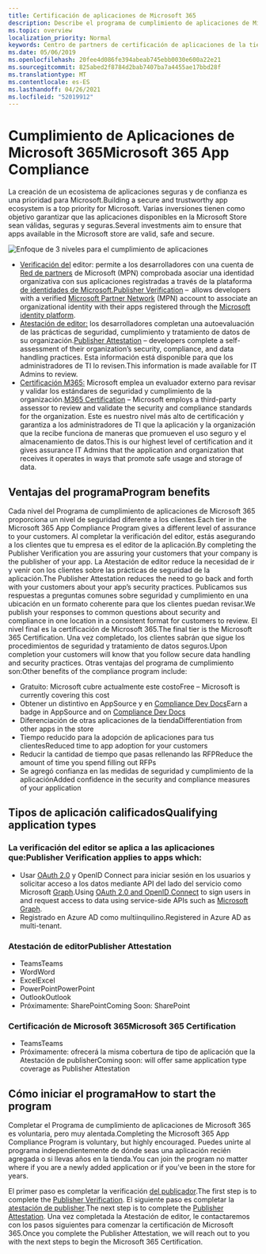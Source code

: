 ```yaml
---
title: Certificación de aplicaciones de Microsoft 365
description: Describe el programa de cumplimiento de aplicaciones de Microsoft 365 desde aplicaciones de la tienda
ms.topic: overview
localization_priority: Normal
keywords: Centro de partners de certificación de aplicaciones de la tienda de aplicaciones de cumplimiento de teams
ms.date: 05/06/2019
ms.openlocfilehash: 20fee4d086fe394abeab745ebb0030e600a22e21
ms.sourcegitcommit: 825abed2f8784d2bab7407ba7a4455ae17bbd28f
ms.translationtype: MT
ms.contentlocale: es-ES
ms.lasthandoff: 04/26/2021
ms.locfileid: "52019912"
---
```

# <a name="microsoft-365-app-compliance"></a><span data-ttu-id="01af3-104">Cumplimiento de Aplicaciones de Microsoft 365</span><span class="sxs-lookup"><span data-stu-id="01af3-104">Microsoft 365 App Compliance</span></span> 

<span data-ttu-id="01af3-105">La creación de un ecosistema de aplicaciones seguras y de confianza es una prioridad para Microsoft.</span><span class="sxs-lookup"><span data-stu-id="01af3-105">Building a secure and trustworthy app ecosystem is a top priority for Microsoft.</span></span> <span data-ttu-id="01af3-106">Varias inversiones tienen como objetivo garantizar que las aplicaciones disponibles en la Microsoft Store sean válidas, seguras y seguras.</span><span class="sxs-lookup"><span data-stu-id="01af3-106">Several investments aim to ensure that apps available in the Microsoft store are valid, safe and secure.</span></span> 

  ![Enfoque de 3 niveles para el cumplimiento de aplicaciones](../../../../assets/images/Three_Tiers.png) 

-   <span data-ttu-id="01af3-108">[Verificación del](https://docs.microsoft.com/azure/active-directory/develop/publisher-verification-overview) editor: permite a los desarrolladores con una cuenta de [Red de partners](https://partner.microsoft.com/membership) de Microsoft (MPN) comprobada asociar una identidad organizativa con sus aplicaciones registradas a través de la plataforma [de identidades de Microsoft.](https://docs.microsoft.com/azure/active-directory/develop/)</span><span class="sxs-lookup"><span data-stu-id="01af3-108">[Publisher Verification](https://docs.microsoft.com/azure/active-directory/develop/publisher-verification-overview)  –  allows developers with a verified [Microsoft Partner Network](https://partner.microsoft.com/membership) (MPN) account to associate an organizational identity with their apps registered through the [Microsoft identity platform](https://docs.microsoft.com/azure/active-directory/develop/).</span></span>
-   <span data-ttu-id="01af3-109">[Atestación de editor:](https://docs.microsoft.com/microsoft-365-app-certification/docs/enterprise-app-attestation-guide) los desarrolladores completan una autoevaluación de las prácticas de seguridad, cumplimiento y tratamiento de datos de su organización.</span><span class="sxs-lookup"><span data-stu-id="01af3-109">[Publisher Attestation](https://docs.microsoft.com/microsoft-365-app-certification/docs/enterprise-app-attestation-guide) – developers complete a self-assessment of their organization’s security, compliance, and data handling practices.</span></span> <span data-ttu-id="01af3-110">Esta información está disponible para que los administradores de TI lo revisen.</span><span class="sxs-lookup"><span data-stu-id="01af3-110">This information is made available for IT Admins to review.</span></span> 
-   <span data-ttu-id="01af3-111">[Certificación M365:](https://docs.microsoft.com/microsoft-365-app-certification/docs/enterprise-app-certification-guide) Microsoft emplea un evaluador externo para revisar y validar los estándares de seguridad y cumplimiento de la organización.</span><span class="sxs-lookup"><span data-stu-id="01af3-111">[M365 Certification](https://docs.microsoft.com/microsoft-365-app-certification/docs/enterprise-app-certification-guide) – Microsoft employs a third-party assessor to review and validate the security and compliance standards for the organization.</span></span> <span data-ttu-id="01af3-112">Este es nuestro nivel más alto de certificación y garantiza a los administradores de TI que la aplicación y la organización que la recibe funciona de maneras que promueven el uso seguro y el almacenamiento de datos.</span><span class="sxs-lookup"><span data-stu-id="01af3-112">This is our highest level of certification and it gives assurance IT Admins that the application and organization that receives it operates in ways that promote safe usage and storage of data.</span></span>


## <a name="program-benefits"></a><span data-ttu-id="01af3-113">Ventajas del programa</span><span class="sxs-lookup"><span data-stu-id="01af3-113">Program benefits</span></span>

<span data-ttu-id="01af3-114">Cada nivel del Programa de cumplimiento de aplicaciones de Microsoft 365 proporciona un nivel de seguridad diferente a los clientes.</span><span class="sxs-lookup"><span data-stu-id="01af3-114">Each tier in the Microsoft 365 App Compliance Program gives a different level of assurance to your customers.</span></span> <span data-ttu-id="01af3-115">Al completar la verificación del editor, estás asegurando a los clientes que tu empresa es el editor de la aplicación.</span><span class="sxs-lookup"><span data-stu-id="01af3-115">By completing the Publisher Verification you are assuring your customers that your company is the publisher of your app.</span></span> <span data-ttu-id="01af3-116">La Atestación de editor reduce la necesidad de ir y venir con los clientes sobre las prácticas de seguridad de la aplicación.</span><span class="sxs-lookup"><span data-stu-id="01af3-116">The Publisher Attestation reduces the need to go back and forth with your customers about your app’s security practices.</span></span> <span data-ttu-id="01af3-117">Publicamos sus respuestas a preguntas comunes sobre seguridad y cumplimiento en una ubicación en un formato coherente para que los clientes puedan revisar.</span><span class="sxs-lookup"><span data-stu-id="01af3-117">We publish your responses to common questions about security and compliance in one location in a consistent format for customers to review.</span></span> <span data-ttu-id="01af3-118">El nivel final es la certificación de Microsoft 365.</span><span class="sxs-lookup"><span data-stu-id="01af3-118">The final tier is the Microsoft 365 Certification.</span></span> <span data-ttu-id="01af3-119">Una vez completado, los clientes sabrán que sigue los procedimientos de seguridad y tratamiento de datos seguros.</span><span class="sxs-lookup"><span data-stu-id="01af3-119">Upon completion your customers will know that you follow secure data handling and security practices.</span></span> <span data-ttu-id="01af3-120">Otras ventajas del programa de cumplimiento son:</span><span class="sxs-lookup"><span data-stu-id="01af3-120">Other benefits of the compliance program include:</span></span>
-   <span data-ttu-id="01af3-121">Gratuito: Microsoft cubre actualmente este costo</span><span class="sxs-lookup"><span data-stu-id="01af3-121">Free – Microsoft is currently covering this cost</span></span>
-   <span data-ttu-id="01af3-122">Obtener un distintivo en AppSource y en [Compliance Dev Docs](https://docs.microsoft.com/microsoft-365-app-certification/teams/teams-apps)</span><span class="sxs-lookup"><span data-stu-id="01af3-122">Earn a badge in AppSource and on [Compliance Dev Docs](https://docs.microsoft.com/microsoft-365-app-certification/teams/teams-apps)</span></span>
-   <span data-ttu-id="01af3-123">Diferenciación de otras aplicaciones de la tienda</span><span class="sxs-lookup"><span data-stu-id="01af3-123">Differentiation from other apps in the store</span></span>
-   <span data-ttu-id="01af3-124">Tiempo reducido para la adopción de aplicaciones para tus clientes</span><span class="sxs-lookup"><span data-stu-id="01af3-124">Reduced time to app adoption for your customers</span></span>
-   <span data-ttu-id="01af3-125">Reducir la cantidad de tiempo que pasas rellenando las RFP</span><span class="sxs-lookup"><span data-stu-id="01af3-125">Reduce the amount of time you spend filling out RFPs</span></span>
-   <span data-ttu-id="01af3-126">Se agregó confianza en las medidas de seguridad y cumplimiento de la aplicación</span><span class="sxs-lookup"><span data-stu-id="01af3-126">Added confidence in the security and compliance measures of your application</span></span>

## <a name="qualifying-application-types"></a><span data-ttu-id="01af3-127">Tipos de aplicación calificados</span><span class="sxs-lookup"><span data-stu-id="01af3-127">Qualifying application types</span></span> 
### <a name="publisher-verification-applies-to-apps-which"></a><span data-ttu-id="01af3-128">La verificación del editor se aplica a las aplicaciones que:</span><span class="sxs-lookup"><span data-stu-id="01af3-128">Publisher Verification applies to apps which:</span></span> 
- <span data-ttu-id="01af3-129">Usar [OAuth 2.0](https://docs.microsoft.com/azure/active-directory/develop/active-directory-v2-protocols) y OpenID Connect para iniciar sesión en los usuarios y solicitar acceso a los datos mediante API del lado del servicio como Microsoft [Graph](https://developer.microsoft.com/graph/).</span><span class="sxs-lookup"><span data-stu-id="01af3-129">Using [OAuth 2.0 and OpenID Connect](https://docs.microsoft.com/azure/active-directory/develop/active-directory-v2-protocols) to sign users in and request access to data using service-side APIs such as [Microsoft Graph](https://developer.microsoft.com/graph/).</span></span> 
- <span data-ttu-id="01af3-130">Registrado en Azure AD como multiinquilino.</span><span class="sxs-lookup"><span data-stu-id="01af3-130">Registered in Azure AD as multi-tenant.</span></span> 

### <a name="publisher-attestation"></a><span data-ttu-id="01af3-131">Atestación de editor</span><span class="sxs-lookup"><span data-stu-id="01af3-131">Publisher Attestation</span></span>
-   <span data-ttu-id="01af3-132">Teams</span><span class="sxs-lookup"><span data-stu-id="01af3-132">Teams</span></span>
-   <span data-ttu-id="01af3-133">Word</span><span class="sxs-lookup"><span data-stu-id="01af3-133">Word</span></span>
-   <span data-ttu-id="01af3-134">Excel</span><span class="sxs-lookup"><span data-stu-id="01af3-134">Excel</span></span>
-   <span data-ttu-id="01af3-135">PowerPoint</span><span class="sxs-lookup"><span data-stu-id="01af3-135">PowerPoint</span></span>
-   <span data-ttu-id="01af3-136">Outlook</span><span class="sxs-lookup"><span data-stu-id="01af3-136">Outlook</span></span>
- <span data-ttu-id="01af3-137">Próximamente: SharePoint</span><span class="sxs-lookup"><span data-stu-id="01af3-137">Coming Soon: SharePoint</span></span>

### <a name="microsoft-365-certification"></a><span data-ttu-id="01af3-138">Certificación de Microsoft 365</span><span class="sxs-lookup"><span data-stu-id="01af3-138">Microsoft 365 Certification</span></span>
-   <span data-ttu-id="01af3-139">Teams</span><span class="sxs-lookup"><span data-stu-id="01af3-139">Teams</span></span>
-   <span data-ttu-id="01af3-140">Próximamente: ofrecerá la misma cobertura de tipo de aplicación que la Atestación de publisher</span><span class="sxs-lookup"><span data-stu-id="01af3-140">Coming soon: will offer same application type coverage as Publisher Attestation</span></span>

## <a name="how-to-start-the-program"></a><span data-ttu-id="01af3-141">Cómo iniciar el programa</span><span class="sxs-lookup"><span data-stu-id="01af3-141">How to start the program</span></span>

<span data-ttu-id="01af3-142">Completar el Programa de cumplimiento de aplicaciones de Microsoft 365 es voluntaria, pero muy alentada.</span><span class="sxs-lookup"><span data-stu-id="01af3-142">Completing the Microsoft 365 App Compliance Program is voluntary, but highly encouraged.</span></span> <span data-ttu-id="01af3-143">Puedes unirte al programa independientemente de dónde seas una aplicación recién agregada o si llevas años en la tienda.</span><span class="sxs-lookup"><span data-stu-id="01af3-143">You can join the program no matter where if you are a newly added application or if you’ve been in the store for years.</span></span> 

<span data-ttu-id="01af3-144">El primer paso es completar la verificación [del publicador](https://docs.microsoft.com/azure/active-directory/develop/publisher-verification-overview).</span><span class="sxs-lookup"><span data-stu-id="01af3-144">The first step is to complete the [Publisher Verification](https://docs.microsoft.com/azure/active-directory/develop/publisher-verification-overview).</span></span> <span data-ttu-id="01af3-145">El siguiente paso es completar la [atestación de publisher](https://docs.microsoft.com/microsoft-365-app-certification/docs/attestation).</span><span class="sxs-lookup"><span data-stu-id="01af3-145">The next step is to complete the [Publisher Attestation](https://docs.microsoft.com/microsoft-365-app-certification/docs/attestation).</span></span> <span data-ttu-id="01af3-146">Una vez completada la Atestación de editor, le contactaremos con los pasos siguientes para comenzar la certificación de Microsoft 365.</span><span class="sxs-lookup"><span data-stu-id="01af3-146">Once you complete the Publisher Attestation, we will reach out to you with the next steps to begin the Microsoft 365 Certification.</span></span>
